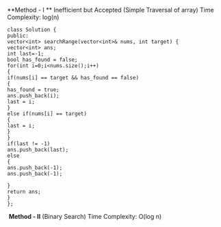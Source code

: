 **Method - I **
Inefficient but Accepted
(Simple Traversal of array)
Time Complexity: log(n)
```
class Solution {
public:
vector<int> searchRange(vector<int>& nums, int target) {
vector<int> ans;
int last=-1;
bool has_found = false;
for(int i=0;i<nums.size();i++)
{
if(nums[i] == target && has_found == false)
{
has_found = true;
ans.push_back(i);
last = i;
}
else if(nums[i] == target)
{
last = i;
}
}
if(last != -1)
ans.push_back(last);
else
{
ans.push_back(-1);
ans.push_back(-1);
​
}
return ans;
}
};
```
​
**Method - II**
(Binary Search)
Time Complexity: O(log n)
​
```
​
```